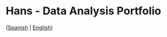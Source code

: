 # Hans - Data Analysis Portfolio 
([Spanish](https://github.com/HansAllTech/Hans_Data_Analysis_Portfolio/blob/main/Proyectos.md#tabla-de-contenido-es--en) | [English](https://github.com/HansAllTech/Hans_Data_Analysis_Portfolio/blob/main/Projects.md#table-of-content-es--en))                                 
                                                            
                                                                                                                     
                                                             
                                                                        
                                           
                          
                           
              
       
            
        
   
  
 
 
